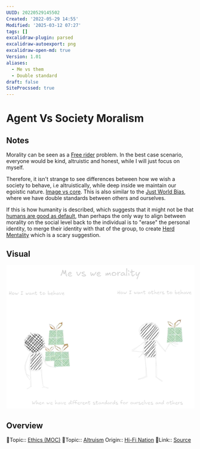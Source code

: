 ```yaml
---
UUID: 20220529145502
Created: '2022-05-29 14:55'
Modified: '2025-03-12 07:27'
tags: []
excalidraw-plugin: parsed
excalidraw-autoexport: png
excalidraw-open-md: true
Version: 1.01
aliases:
  - Me vs them
  - Double standard
draft: false
SiteProcssed: true
---
```


# Agent Vs Society Moralism

## Notes

Morality can be seen as a [Free rider](/notes/free-rider.md) problem. In the best case scenario, everyone would be kind, altruistic and honest, while I will just focus on myself.

Therefore, it isn't strange to see differences between how we wish a society to behave, i.e altruistically, while deep inside we maintain our egoistic nature. [Image vs core](/notes/form-vs-essence.md). This is also similar to the [Just World Bias](/notes/just-world-bias.md), where we have double standards between others and ourselves.

If this is how humanity is described, which suggests that it might not be that [humans are good as default](/notes/humans-are-good-as-default.md), than perhaps the only way to align between morality on the social level back to the individual is to "erase" the personal identity, to merge their identity with that of the group, to create [Herd Mentality](/notes/social-environment.md) which is a scary suggestion.

## Visual

![Agent vs society moralism.webp](/notes/agent-vs-society-moralism.webp)
## Overview
🔼Topic:: [Ethics (MOC)](/mocs/ethics-moc.md)
🔼Topic:: [Altruism](/notes/giving.md)
Origin:: [Hi-Fi Nation](/notes/hi-fi-nation.md)
🔗Link:: [Source](https://www.podtrac.com/pts/redirect.mp3/pdst.fm/e/chtbl.com/track/28D492/traffic.megaphone.fm/SLT4676596066.mp3?updated=1637274554)


